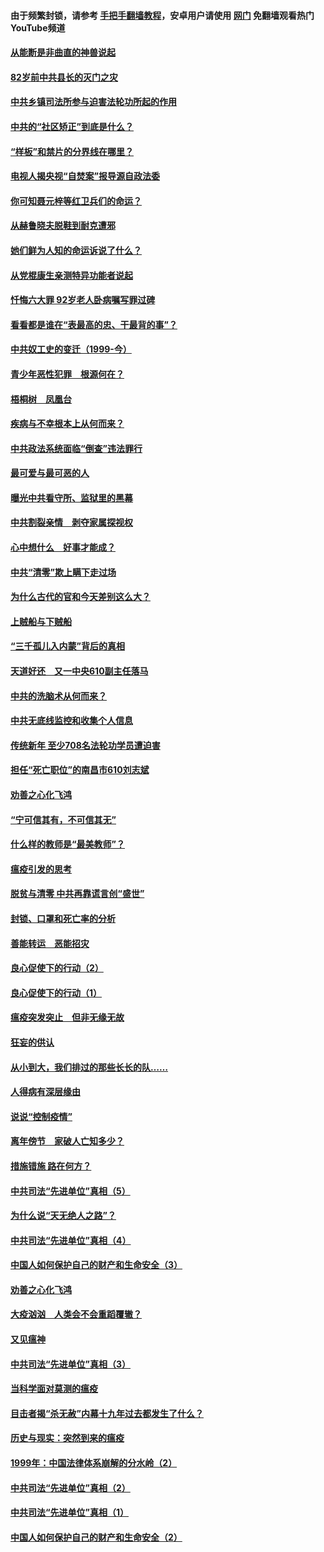 #### 由于频繁封锁，请参考 [手把手翻墙教程](https://github.com/gfw-breaker/guides/wiki/)，安卓用户请使用 [网门](https://github.com/gfw-breaker/nogfw/blob/master/dl.md?t=04121300) 免翻墙观看热门YouTube频道 

#### [从能断是非曲直的神兽说起](../pages/19/423201.md?t=04121300) 

#### [82岁前中共县长的灭门之灾](../pages/19/423055.md?t=04121300) 

#### [中共乡镇司法所参与迫害法轮功所起的作用](../pages/19/423064.md?t=04121300) 

#### [中共的“社区矫正”到底是什么？](../pages/19/422870.md?t=04121300) 

#### [“样板”和禁片的分界线在哪里？](../pages/19/422704.md?t=04121300) 

#### [电视人揭央视“自焚案”报导源自政法委](../pages/19/422770.md?t=04121300) 

#### [你可知聂元梓等红卫兵们的命运？](../pages/19/422848.md?t=04121300) 

#### [从赫鲁晓夫脱鞋到耐克遭邪](../pages/19/422826.md?t=04121300) 

#### [她们鲜为人知的命运诉说了什么？](../pages/19/422754.md?t=04121300) 

#### [从党棍康生亲测特异功能者说起](../pages/19/422657.md?t=04121300) 

#### [忏悔六大罪 92岁老人卧病嘱写罪过碑](../pages/19/422750.md?t=04121300) 

#### [看看都是谁在“表最高的忠、干最背的事”？](../pages/19/422703.md?t=04121300) 

#### [中共奴工史的变迁（1999-今）](../pages/19/422656.md?t=04121300) 

#### [青少年恶性犯罪　根源何在？](../pages/19/422449.md?t=04121300) 

#### [梧桐树　凤凰台](../pages/19/422442.md?t=04121300) 

#### [疾病与不幸根本上从何而来？](../pages/19/422438.md?t=04121300) 

#### [中共政法系统面临“倒查”违法罪行](../pages/19/422497.md?t=04121300) 

#### [最可爱与最可恶的人](../pages/19/422448.md?t=04121300) 

#### [曝光中共看守所、监狱里的黑幕](../pages/19/422390.md?t=04121300) 

#### [中共割裂亲情　剥夺家属探视权](../pages/19/422364.md?t=04121300) 

#### [心中想什么　好事才能成？](../pages/19/422318.md?t=04121300) 

#### [中共“清零”欺上瞒下走过场](../pages/19/422306.md?t=04121300) 

#### [为什么古代的官和今天差别这么大？](../pages/19/422228.md?t=04121300) 

#### [上贼船与下贼船](../pages/19/422276.md?t=04121300) 

#### [“三千孤儿入内蒙”背后的真相](../pages/19/422229.md?t=04121300) 

#### [天道好还　又一中央610副主任落马](../pages/19/422155.md?t=04121300) 

#### [中共的洗脑术从何而来？](../pages/19/422154.md?t=04121300) 

#### [中共无底线监控和收集个人信息](../pages/19/422039.md?t=04121300) 

#### [传统新年 至少708名法轮功学员遭迫害](../pages/19/421946.md?t=04121300) 

#### [担任“死亡职位”的南昌市610刘志斌](../pages/19/421957.md?t=04121300) 

#### [劝善之心化飞鸿](../pages/19/421164.md?t=04121300) 

#### [“宁可信其有，不可信其无”](../pages/19/421691.md?t=04121300) 

#### [什么样的教师是“最美教师”？](../pages/19/421755.md?t=04121300) 

#### [瘟疫引发的思考](../pages/19/421594.md?t=04121300) 

#### [脱贫与清零 中共再靠谎言创“盛世”](../pages/19/421590.md?t=04121300) 

#### [封锁、口罩和死亡率的分析](../pages/19/421495.md?t=04121300) 

#### [善能转运　恶能招灾](../pages/19/421334.md?t=04121300) 

#### [良心促使下的行动（2）](../pages/19/421361.md?t=04121300) 

#### [良心促使下的行动（1）](../pages/19/421302.md?t=04121300) 

#### [瘟疫突发突止　但非无缘无故](../pages/19/421281.md?t=04121300) 

#### [狂妄的供认](../pages/19/421199.md?t=04121300) 

#### [从小到大，我们排过的那些长长的队……](../pages/19/421243.md?t=04121300) 

#### [人得病有深层缘由](../pages/19/420864.md?t=04121300) 

#### [说说“控制疫情”](../pages/19/420831.md?t=04121300) 

#### [离年傍节　家破人亡知多少？](../pages/19/420563.md?t=04121300) 

#### [措施错施  路在何方？](../pages/19/420076.md?t=04121300) 

#### [中共司法“先进单位”真相（5）](../pages/19/419453.md?t=04121300) 

#### [为什么说“天无绝人之路”？](../pages/19/419618.md?t=04121300) 

#### [中共司法“先进单位”真相（4）](../pages/19/419452.md?t=04121300) 

#### [中国人如何保护自己的财产和生命安全（3）](../pages/19/419405.md?t=04121300) 

#### [劝善之心化飞鸿](../pages/19/418758.md?t=04121300) 

#### [大疫汹汹　人类会不会重蹈覆辙？](../pages/19/419691.md?t=04121300) 

#### [又见瘟神](../pages/19/419225.md?t=04121300) 

#### [中共司法“先进单位”真相（3）](../pages/19/419451.md?t=04121300) 

#### [当科学面对莫测的瘟疫](../pages/19/419625.md?t=04121300) 

#### [目击者揭“杀无赦”内幕十九年过去都发生了什么？](../pages/19/419617.md?t=04121300) 

#### [历史与现实：突然到来的瘟疫](../pages/19/419619.md?t=04121300) 

#### [1999年：中国法律体系崩解的分水岭（2）](../pages/19/419455.md?t=04121300) 

#### [中共司法“先进单位”真相（2）](../pages/19/419450.md?t=04121300) 

#### [中共司法“先进单位”真相（1）](../pages/19/419449.md?t=04121300) 

#### [中国人如何保护自己的财产和生命安全（2）](../pages/19/419404.md?t=04121300) 

